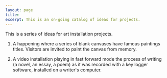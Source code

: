 ```yaml
---
layout: page
title:
excerpt: This is an on-going catalog of ideas for projects.  
---
```


This is a series of ideas for art installation projects.

1.	A happening where a series of blank canvases have famous paintings titles. Visitors are invited to paint the canvas from memory.    

2.	A video installation playing in fast forward mode the process of writing (a novel, an essay, a poem) as it was recorded with a key logger software, installed on a writer's computer. 
